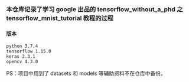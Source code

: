 ### 本仓库记录了学习 google 出品的 tensorflow_without_a_phd 之 tensorflow_mnist_tutorial 教程的过程

#### 版本

```
python 3.7.4
tensorflow 1.15.0
keras 2.3.1
opencv 4.3.0
```

PS：项目中用到了 datasets 和 models 等辅助资料不在仓库中备份。

